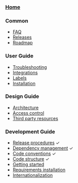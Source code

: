 ### [Home](https://github.com/kubernetes/dashboard/wiki)

### Common

- [FAQ]()
- [Releases]()
- [Roadmap](https://github.com/kubernetes/dashboard/wiki/Roadmap)

### User Guide

- [Troubleshooting](https://github.com/kubernetes/dashboard/wiki/Troubleshooting)
- [Integrations](https://github.com/kubernetes/dashboard/wiki/Integrations)
- [Labels](https://github.com/kubernetes/dashboard/wiki/Labels)
- [Installation](https://github.com/kubernetes/dashboard/wiki/Installation)

### Design Guide

- [Architecture]()
- [Access control]()
- [Third party resources]()

### Development Guide

- [Release procedures](https://github.com/kubernetes/dashboard/wiki/Release-procedures) ✓
- [Dependency management](https://github.com/kubernetes/dashboard/wiki/Dependency-management) ✓
- [Code conventions](https://github.com/kubernetes/dashboard/wiki/Code-conventions) ✓
- [Code structure](https://github.com/kubernetes/dashboard/wiki/Code-structure) ✓
- [Getting started](https://github.com/kubernetes/dashboard/wiki/Getting-started)
- [Requirements installation](https://github.com/kubernetes/dashboard/wiki/Requirements-installation)
- [Internationalization](https://github.com/kubernetes/dashboard/wiki/Internationalization)